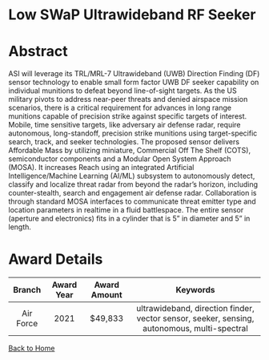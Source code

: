 
Low SWaP Ultrawideband RF Seeker
================================

# Abstract


ASI will leverage its TRL/MRL-7 Ultrawideband (UWB) Direction Finding (DF) sensor technology to enable small form factor UWB DF seeker capability on individual munitions to defeat beyond line-of-sight targets. As the US military pivots to address near-peer threats and denied airspace mission scenarios, there is a critical requirement for advances in long range munitions capable of precision strike against specific targets of interest. Mobile, time sensitive targets, like adversary air defense radar, require autonomous, long-standoff, precision strike munitions using target-specific search, track, and seeker technologies. The proposed sensor delivers Affordable Mass by utilizing miniature, Commercial Off The Shelf (COTS), semiconductor components and a Modular Open System Approach (MOSA). It increases Reach using an integrated Artificial Intelligence/Machine Learning (AI/ML) subsystem to autonomously detect, classify and localize threat radar from beyond the radar’s horizon, including counter-stealth, search and engagement air defense radar. Collaboration is through standard MOSA interfaces to communicate threat emitter type and location parameters in realtime in a fluid battlespace. The entire sensor (aperture and electronics) fits in a cylinder that is 5” in diameter and 5” in length.  

# Award Details

|Branch|Award Year|Award Amount|Keywords|
| :---: | :---: | :---: | :---: |
|Air Force|2021|$49,833|ultrawideband, direction finder, vector sensor, seeker, sensing, autonomous, multi-spectral|
  
  


[Back to Home](https://github.com/chrischow/dod_sbir_awards#1599)